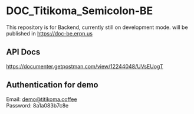# DOC_Titikoma_Semicolon-BE
This repository is for Backend, currently still on development mode. will be published in https://doc-be.erpn.us 
## API Docs
https://documenter.getpostman.com/view/12244048/UVsEUogT
## Authentication for demo
Email: demo@titikoma.coffee<br />
Password: 8a1a083b7c8e
